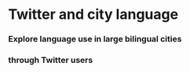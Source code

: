 # Twitter and city language

### Explore language use in large bilingual cities
### through Twitter users
